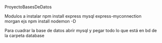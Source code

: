 ProyectoBasesDeDatos

Modulos a instalar
npm install express mysql express-myconnection morgan ejs
npm install nodemon -D

Para cuadrar la base de datos abrir mysql y pegar todo lo que está en bd de la carpeta database
